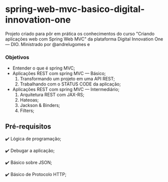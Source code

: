# spring-web-mvc-basico-digital-innovation-one

Projeto criado para pôr em prática os conhecimentos do curso "Criando aplicações web com Spring Web MVC" da plataforma
Digital Innovation One — DIO. Ministrado por @andrelugomes e

### Objetivos

- Entender o que é spring MVC;
- Aplicações REST com spring MVC — Básico;
    1. Transformando um projeto em uma API REST;
    2. Trabalhando com o STATUS CODE da aplicação;
- Aplicações REST com spring MVC — Intermediário;
    1. Arquitetura REST com JAX-RS;
    2. Hateoas;
    3. Jackson & Binders;
    4. Filters;

## Pré-requisitos

:heavy_check_mark: Lógica de programação;

:heavy_check_mark: Debugar a aplicação;

:heavy_check_mark: Básico sobre JSON;

:heavy_check_mark: Básico de Protocolo HTTP;

